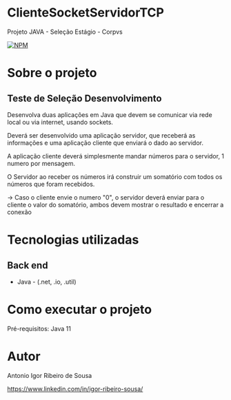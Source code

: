 # ClienteSocketServidorTCP
Projeto JAVA - Seleção Estágio - Corpvs


[![NPM](https://img.shields.io/npm/l/react)](https://github.com/igorcons852/ClienteSocketServidorTCP/blob/master/LICENCE) 


# Sobre o projeto

## Teste de Seleção Desenvolvimento

Desenvolva duas aplicações em Java que devem se comunicar via rede local ou via internet, usando sockets.

Deverá ser desenvolvido uma aplicação servidor, que receberá as informações e uma aplicação cliente
que enviará o dado ao servidor.

A aplicação cliente deverá simplesmente mandar números para o servidor, 1 numero por mensagem.

O Servidor ao receber os números irá construir um somatório com todos os números que foram recebidos.

-> Caso o cliente envie o numero "0", o servidor deverá enviar para o cliente o valor do somatório, 
ambos devem mostrar o resultado e encerrar a conexão

# Tecnologias utilizadas
## Back end
- Java - (.net, .io, .util)


# Como executar o projeto

Pré-requisitos: Java 11


# Autor

Antonio Igor Ribeiro de Sousa

https://www.linkedin.com/in/igor-ribeiro-sousa/

